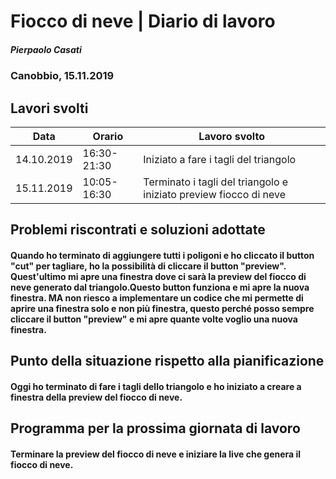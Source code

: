 # Fiocco di neve | Diario di lavoro
##### Pierpaolo Casati
### Canobbio, 15.11.2019

## Lavori svolti


|Data|Orario        |Lavoro svolto                 |
|-----|--------------|------------------------------|
|14.10.2019|16:30-21:30|Iniziato a fare i tagli del triangolo|
|15.11.2019|10:05-16:30|Terminato i tagli del triangolo e iniziato preview fiocco di neve|


##  Problemi riscontrati e soluzioni adottate
#### Quando ho terminato di aggiungere tutti i poligoni e ho cliccato il button "cut" per tagliare, ho la possibilità di cliccare il button "preview". Quest'ultimo mi apre una finestra dove ci sarà la preview del fiocco di neve generato dal triangolo.Questo button funziona e mi apre la nuova finestra. MA non riesco a implementare un codice che mi permette di aprire una finestra solo e non più finestra, questo perché posso sempre cliccare il button "preview" e mi apre quante volte voglio una nuova finestra.




##  Punto della situazione rispetto alla pianificazione

#### Oggi ho terminato di fare i tagli dello  triangolo e ho iniziato a creare a finestra della preview del fiocco di neve.


## Programma per la prossima giornata di lavoro
#### Terminare la preview del fiocco di neve e iniziare la live che genera il fiocco di neve.
